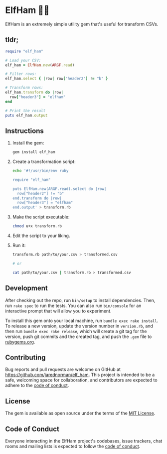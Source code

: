 # ElfHam 🧝🍖

ElfHam is an extremely simple utility gem that's useful for transform CSVs.

## tldr;

```ruby
require "elf_ham"

# Load your CSV:
elf_ham = ElfHam.new(ARGF.read)

# Filter rows:
elf_ham.select { |row| row["header2"] != "b" }

# Transform rows:
elf_ham.transform do |row|
  row["header3"] = "elfham"
end

# Print the result
puts elf_ham.output
```

## Instructions

1. Install the gem:

   ```sh
   gem install elf_ham
   ```

2. Create a transformation script:

   ```sh
   echo '#!/usr/bin/env ruby

   require "elf_ham"

   puts ElfHam.new(ARGF.read).select do |row|
     row["header2"] != "b"
   end.transform do |row|
     row["header3"] = "elfham"
   end.output' > transform.rb
   ```

3. Make the script executable:

   ```sh
   chmod u+x transform.rb
   ```

4. Edit the script to your liking.

5. Run it:

   ```sh
   transform.rb path/to/your.csv > transformed.csv

   # or

   cat path/to/your.csv | transform.rb > transformed.csv
   ```

## Development

After checking out the repo, run `bin/setup` to install dependencies. Then, run
`rake spec` to run the tests. You can also run `bin/console` for an interactive
prompt that will allow you to experiment.

To install this gem onto your local machine, run `bundle exec rake install`. To
release a new version, update the version number in `version.rb`, and then run
`bundle exec rake release`, which will create a git tag for the version, push
git commits and the created tag, and push the `.gem` file to
[rubygems.org](https://rubygems.org).

## Contributing

Bug reports and pull requests are welcome on GitHub at
https://github.com/jarednorman/elf_ham. This project is intended to be a safe,
welcoming space for collaboration, and contributors are expected to adhere to
the [code of
conduct](https://github.com/jarednorman/elf_ham/blob/main/CODE_OF_CONDUCT.md).

## License

The gem is available as open source under the terms of the [MIT
License](https://opensource.org/licenses/MIT).

## Code of Conduct

Everyone interacting in the ElfHam project's codebases, issue trackers, chat
rooms and mailing lists is expected to follow the [code of
conduct](https://github.com/jarednorman/elf_ham/blob/main/CODE_OF_CONDUCT.md).
